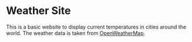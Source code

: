 # Weather Site

This is a basic website to display current temperatures in cities around the world. The weather data is taken from [OpenWeatherMap](https://openweathermap.org/).
